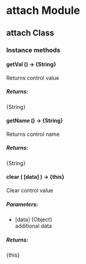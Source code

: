 # attach Module

## attach Class

### Instance methods

#### getVal () → {String}

Returns control value

##### Returns:

{String}

#### getName () → {String}

Returns control name

##### Returns:

{String}

#### clear ( [data] ) → {this}

Clear control value

##### Parameters:

* [data] {Object}<br/>
  additional data

##### Returns:

{this}

